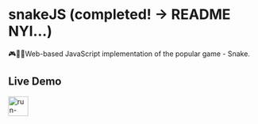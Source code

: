 # snakeJS (completed! -> README NYI...)
🎮🐍🍎Web-based JavaScript implementation of the popular game - Snake.


## Live Demo
[<img src="https://freepngimg.com/download/play_now_button/25403-5-play-now-button-transparent.png" alt="run-button" height="40px" />](https://snake.mirokrastanov.repl.co/)
  
